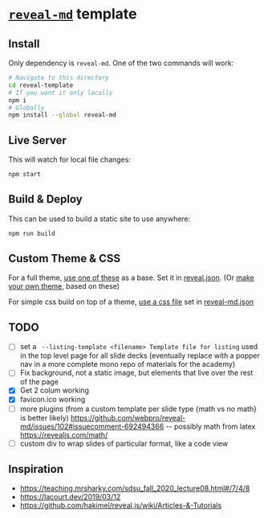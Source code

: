 # [`reveal-md`](https://github.com/webpro/reveal-md) template

## Install

Only dependency is `reveal-md`. One of the two commands will work:

```sh
# Navigate to this directory 
cd reveal-template
# If you want it only locally
npm i
# Globally
npm install --global reveal-md
```

## Live Server

This will watch for local file changes:

```sh
npm start
```

## Build & Deploy
 
This can be used to build a static site to use anywhere:

```sh
npm run build
```

## Custom Theme & CSS

For a full theme, [use one of these](https://github.com/hakimel/reveal.js/tree/master/css/theme/source) as a base. Set it in [reveal.json](reveal.json).
(Or [make your own theme](https://github.com/hakimel/reveal.js/tree/master/css/theme#creating-a-theme), based on these)

For simple css build on top of a theme, [use a css file](https://github.com/webpro/reveal-md#custom-css) set in [reveal-md.json](reveal-md.json)

## TODO

- [ ] set a ` --listing-template <filename> Template file for listing` used in the top level page for all slide decks (eventually replace with a popper nav in a more complete mono repo of materials for the academy)
- [ ] Fix background, not a static image, but elements that live over the rest of the page
- [x] Get 2 colum working
- [x] favicon.ico working
- [ ] more plugins (from a custom template per slide type {math vs no math} is better likely) https://github.com/webpro/reveal-md/issues/102#issuecomment-692494366 -- possibly math from latex https://revealjs.com/math/
- [ ] custom div to wrap slides of particular format, like a code view 

## Inspiration

- https://teaching.mrsharky.com/sdsu_fall_2020_lecture08.html#/7/4/8
- https://lacourt.dev/2019/03/12
- https://github.com/hakimel/reveal.js/wiki/Articles-&-Tutorials
